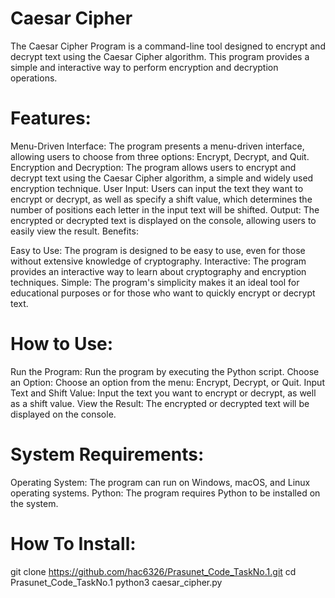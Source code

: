 # Caesar Cipher
The Caesar Cipher Program is a command-line tool designed to encrypt and decrypt text using the Caesar Cipher algorithm. This program provides a simple and interactive way to perform encryption and decryption operations.

# Features:

Menu-Driven Interface: The program presents a menu-driven interface, allowing users to choose from three options: Encrypt, Decrypt, and Quit.
Encryption and Decryption: The program allows users to encrypt and decrypt text using the Caesar Cipher algorithm, a simple and widely used encryption technique.
User Input: Users can input the text they want to encrypt or decrypt, as well as specify a shift value, which determines the number of positions each letter in the input text will be shifted.
Output: The encrypted or decrypted text is displayed on the console, allowing users to easily view the result.
Benefits:

Easy to Use: The program is designed to be easy to use, even for those without extensive knowledge of cryptography.
Interactive: The program provides an interactive way to learn about cryptography and encryption techniques.
Simple: The program's simplicity makes it an ideal tool for educational purposes or for those who want to quickly encrypt or decrypt text.

# How to Use:

Run the Program: Run the program by executing the Python script.
Choose an Option: Choose an option from the menu: Encrypt, Decrypt, or Quit.
Input Text and Shift Value: Input the text you want to encrypt or decrypt, as well as a shift value.
View the Result: The encrypted or decrypted text will be displayed on the console.

# System Requirements:

Operating System: The program can run on Windows, macOS, and Linux operating systems.
Python: The program requires Python to be installed on the system.


# How To Install:

git clone https://github.com/hac6326/Prasunet_Code_TaskNo.1.git
cd Prasunet_Code_TaskNo.1
python3 caesar_cipher.py
